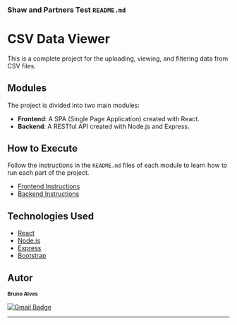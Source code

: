### Shaw and Partners Test `README.md`

# CSV Data Viewer

This is a complete project for the uploading, viewing, and filtering data from CSV files.

## Modules

The project is divided into two main modules:

- **Frontend**: A SPA (Single Page Application) created with React.
- **Backend**: A RESTful API created with Node.js and Express.

## How to Execute

Follow the instructions in the `README.md` files of each module to learn how to run each part of the project.

- [Frontend Instructions](/frontend/README.md)
- [Backend Instructions](/backend/README.md)

## Technologies Used

- [React](https://reactjs.org/)
- [Node.js](https://nodejs.org/en/)
- [Express](https://expressjs.com/)
- [Bootstrap](https://getbootstrap.com/)

## Autor

<a href="https://www.linkedin.com/in/brunoalou/" target=”_blank”>
 <sub><b>Bruno Alves</b></sub></a> <a href="https://www.linkedin.com/in/brunoalou/" title="LinkedIn"></a>
 <br />
 
[![Gmail Badge](https://img.shields.io/badge/-bruunieng@gmail.com-c14438?style=flat-square&logo=Gmail&logoColor=white&link=mailto:bruunieng@gmail.com)](mailto:bruunieng@gmail.com)

---
